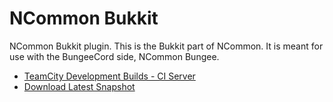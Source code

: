 NCommon Bukkit
==============

NCommon Bukkit plugin. This is the Bukkit part of NCommon. It is meant for use with the BungeeCord side, NCommon Bungee.

* [TeamCity Development Builds - CI Server](http://ci.nlmc.pw/project.html?guest=1&projectId=BukkitPlugins_NCommonBukkit)
* [Download Latest Snapshot](http://ci.nlmc.pw/guestAuth/repository/download/BukkitPlugins_NCommonBukkit_MainBuild/.lastSuccessful/ncommon-bukkit.jar)
